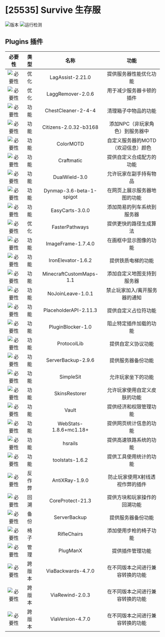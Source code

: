 
# [25535] Survive 生存服

![版本](https://img.shields.io/badge/版本-1.20.1-green.svg?cacheSeconds=2592000)
![运行检测](https://img.shields.io/badge/运行检测-可运行-green.svg?cacheSeconds=2592000)

## Plugins 插件

| 必要性 | 类型 | 名称 | 功能 |
| :----: |:----: |:----: |:----: |
| ![必要性](https://img.shields.io/badge/中-yellow.svg?cacheSeconds=2592000) | 优化 | LagAssist-2.21.0 | 提供服务器性能优化功能 |
| ![必要性](https://img.shields.io/badge/中-yellow.svg?cacheSeconds=2592000) | 优化 | LaggRemover-2.0.6 | 用于减少服务器卡顿的插件 |
| ![必要性](https://img.shields.io/badge/中-yellow.svg?cacheSeconds=2592000) | 功能 | ChestCleaner-2-4-4 | 清理箱子中物品的功能 |
| ![必要性](https://img.shields.io/badge/高-red.svg?cacheSeconds=2592000) | 功能 | Citizens-2.0.32-b3168 | 添加NPC（非玩家角色）到服务器中 |
| ![必要性](https://img.shields.io/badge/必须-black.svg?cacheSeconds=2592000) | 功能 | ColorMOTD | 自定义服务器的MOTD（欢迎信息）颜色 |
| ![必要性](https://img.shields.io/badge/低-green.svg?cacheSeconds=2592000) | 功能 | Craftmatic | 提供自定义合成配方的功能 |
| ![必要性](https://img.shields.io/badge/低-green.svg?cacheSeconds=2592000) | 功能 | DualWield-3.0 | 允许玩家在副手持有物品 |
| ![必要性](https://img.shields.io/badge/高-red.svg?cacheSeconds=2592000) | 功能 | Dynmap-3.6-beta-1-spigot | 在网页上展示服务器地图的功能 |
| ![必要性](https://img.shields.io/badge/低-green.svg?cacheSeconds=2592000) | 功能 | EasyCarts-3.0.0 | 添加简易的列车系统到服务器 |
| ![必要性](https://img.shields.io/badge/中-yellow.svg?cacheSeconds=2592000) | 优化 | FasterPathways | 提供更快的路径生成算法 |
| ![必要性](https://img.shields.io/badge/中-yellow.svg?cacheSeconds=2592000) | 功能 | ImageFrame-1.7.4.0 | 在画框中显示图像的功能 |
| ![必要性](https://img.shields.io/badge/高-red.svg?cacheSeconds=2592000) | 功能 | IronElevator-1.6.2 | 提供铁质电梯的功能 |
| ![必要性](https://img.shields.io/badge/中-yellow.svg?cacheSeconds=2592000) | 功能 | MinecraftCustomMaps-1.1 | 添加自定义地图支持到服务器 |
| ![必要性](https://img.shields.io/badge/中-yellow.svg?cacheSeconds=2592000) | 功能 | NoJoinLeave-1.0.1 | 禁止玩家加入/离开服务器的通知 |
| ![必要性](https://img.shields.io/badge/高-red.svg?cacheSeconds=2592000) | 功能 | PlaceholderAPI-2.11.3 | 提供自定义占位符功能 |
| ![必要性](https://img.shields.io/badge/低-green.svg?cacheSeconds=2592000) | 功能 | PluginBlocker-1.0 | 阻止特定插件加载的功能 |
| ![必要性](https://img.shields.io/badge/高-red.svg?cacheSeconds=2592000) | 功能 | ProtocolLib | 提供自定义协议功能 |
| ![必要性](https://img.shields.io/badge/必须-black.svg?cacheSeconds=2592000) | 功能 | ServerBackup-2.9.6 | 提供服务器备份功能 |
| ![必要性](https://img.shields.io/badge/中-yellow.svg?cacheSeconds=2592000) | 功能 | SimpleSit | 允许玩家坐下的功能 |
| ![必要性](https://img.shields.io/badge/必须-black.svg?cacheSeconds=2592000) | 功能 | SkinsRestorer | 允许玩家使用自定义皮肤的功能 |
| ![必要性](https://img.shields.io/badge/高-red.svg?cacheSeconds=2592000) | 功能 | Vault | 提供经济和权限管理功能 |
| ![必要性](https://img.shields.io/badge/高-red.svg?cacheSeconds=2592000) | 功能 | WebStats-1.8.6+mc1.18+ | 提供网页统计信息的功能 |
| ![必要性](https://img.shields.io/badge/高-red.svg?cacheSeconds=2592000) | 功能 | hsrails | 提供高速铁路系统的功能 |
| ![必要性](https://img.shields.io/badge/低-green.svg?cacheSeconds=2592000) | 功能 | toolstats-1.6.2 | 提供工具使用统计的功能 |
| ![必要性](https://img.shields.io/badge/中-yellow.svg?cacheSeconds=2592000) | 反作弊 | AntiXRay-1.9.0 | 防止玩家使用X射线透视作弊的插件 |
| ![必要性](https://img.shields.io/badge/必须-black.svg?cacheSeconds=2592000) | 回溯 | CoreProtect-21.3 | 提供方块和玩家操作的回溯功能 |
| ![必要性](https://img.shields.io/badge/必须-black.svg?cacheSeconds=2592000) | 备份 | ServerBackup | 提供服务器备份功能 |
| ![必要性](https://img.shields.io/badge/高-red.svg?cacheSeconds=2592000) | 椅子 | RifleChairs | 添加使用步枪的椅子功能 |
| ![必要性](https://img.shields.io/badge/必须-black.svg?cacheSeconds=2592000) | 管理 | PlugManX | 提供插件管理功能 |
| ![必要性](https://img.shields.io/badge/必须-black.svg?cacheSeconds=2592000) | 跨版本 | ViaBackwards-4.7.0 | 在不同版本之间进行兼容转换的功能 |
| ![必要性](https://img.shields.io/badge/必须-black.svg?cacheSeconds=2592000) | 跨版本 | ViaRewind-2.0.3 | 在不同版本之间进行兼容转换的功能 |
| ![必要性](https://img.shields.io/badge/必须-black.svg?cacheSeconds=2592000) | 跨版本 | ViaVersion-4.7.0 | 在不同版本之间进行兼容转换的功能 |
